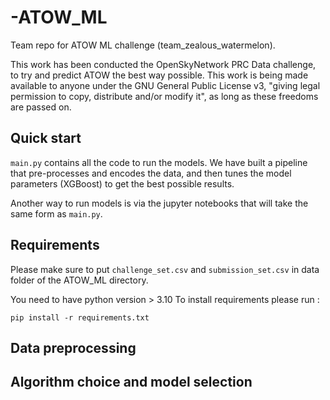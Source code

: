 # -ATOW_ML
Team repo for ATOW ML challenge (team_zealous_watermelon).

This work has been conducted the OpenSkyNetwork PRC Data challenge, to try and predict ATOW the best way possible.
This work is being made available to anyone under the GNU General Public License v3, "giving legal permission to copy, distribute and/or modify it", as long as these freedoms are passed on.


## Quick start

```main.py``` contains all the code to run the models. We have built a pipeline that pre-processes and encodes the data, and then tunes the model parameters (XGBoost) to get the best possible results.

Another way to run models is via the jupyter notebooks that will take the same form as ```main.py```.


## Requirements 
Please make sure to put ```challenge_set.csv``` and ```submission_set.csv``` in data folder of the ATOW_ML directory. 

You need to have python version > 3.10
To install requirements please run : 

```
pip install -r requirements.txt
```


## Data preprocessing 



## Algorithm choice and model selection 


